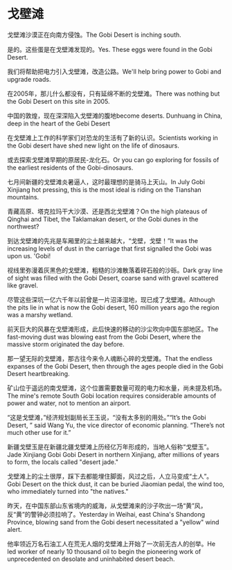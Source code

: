 # 戈壁滩

<p><span class="chinese">戈壁滩沙漠正在向南方侵蚀。</span><span class="english">The Gobi Desert is inching south.</span></p>

<p><span class="chinese">是的。这些蛋是在戈壁滩发现的。</span><span class="english">Yes. These eggs were found in the Gobi Desert.</span></p>

<p><span class="chinese">我们将帮助把电力引入戈壁滩，改造公路。</span><span class="english">We'll help bring power to Gobi and upgrade roads.</span></p>

<p><span class="chinese">在2005年，那儿什么都没有，只有延绵不断的戈壁滩。</span><span class="english">There was nothing but the Gobi Desert on this site in 2005.</span></p>

<p><span class="chinese">中国的敦煌，现在深深陷入戈壁滩的腹地</span><span class="english">become deserts. Dunhuang in China, deep in the heart of the Gebi Desert</span></p>

<p><span class="chinese">在戈壁滩上工作的科学家们对恐龙的生活有了新的认识。</span><span class="english">Scientists working in the Gobi desert have shed new light on the life of dinosaurs.</span></p>

<p><span class="chinese">或去探索戈壁滩早期的原居民-龙化石。</span><span class="english">Or you can go exploring for fossils of the earliest residents of the Gobi-dinosaurs.</span></p>

<p><span class="chinese">七月间新疆的戈壁滩炎暑逼人，这时最理想的是骑马上天山。</span><span class="english">In July Gobi Xinjiang hot pressing, this is the most ideal is riding on the Tianshan mountains.</span></p>

<p><span class="chinese">青藏高原、塔克拉玛干大沙漠、还是西北戈壁滩？</span><span class="english">On the high plateaus of Qinghai and Tibet, the Taklamakan desert, or the Gobi dunes in the northwest?</span></p>

<p><span class="chinese">到达戈壁滩的先兆是车厢里的尘土越来越大，“戈壁，戈壁！”</span><span class="english">It was the increasing levels of dust in the carriage that first signalled the Gobi was upon us. 'Gobi!</span></p>

<p><span class="chinese">视线里弥漫着灰黑色的戈壁滩，粗糙的沙滩散落着碎石般的沙砾。</span><span class="english">Dark gray line of sight was filled with the Gobi Desert, coarse sand with gravel scattered like gravel.</span></p>

<p><span class="chinese">尽管这些深坑一亿六千年以前曾是一片沼泽湿地，现已成了戈壁滩。</span><span class="english">Although the pits lie in what is now the Gobi desert, 160 million years ago the region was a marshy wetland.</span></p>

<p><span class="chinese">前天巨大的风暴在戈壁滩形成，此后快速的移动的沙尘吹向中国东部地区。</span><span class="english">The fast-moving dust was blowing east from the Gobi Desert, where the massive storm originated the day before.</span></p>

<p><span class="chinese">那一望无际的戈壁滩，那古往今来令人魂断心碎的戈壁滩。</span><span class="english">That the endless expanses of the Gobi Desert, then through the ages people died in the Gobi Desert heartbreaking.</span></p>

<p><span class="chinese">矿山位于遥远的南戈壁滩，这个位置需要数量可观的电力和水量，尚未提及机场。</span><span class="english">The mine's remote South Gobi location requires considerable amounts of power and water, not to mention an airport.</span></p>

<p><span class="chinese">“这是戈壁滩，”经济规划副局长王玉说，“没有太多别的用处。”</span><span class="english">“It’s the Gobi Desert, ” said Wang Yu, the vice director of economic planning. “There’s not much other use for it.”</span></p>

<p><span class="chinese">新疆戈壁玉是在新疆北疆戈壁滩上历经亿万年形成的，当地人俗称“戈壁玉”。</span><span class="english">Jade Xinjiang Gobi Gobi Desert in northern Xinjiang, after millions of years to form, the locals called "desert jade."</span></p>

<p><span class="chinese">戈壁滩上的尘土很厚，踩下去都能埋住脚面，风过之后，人立马变成“土人”。</span><span class="english">Gobi Desert on the thick dust, it can be buried Jiaomian pedal, the wind too, who immediately turned into "the natives."</span></p>

<p><span class="chinese">昨天，在中国东部山东省境内的威海，从戈壁滩来的沙子吹出一场“黄”风，反“黄”的警钟必须拉响了。</span><span class="english">Yesterday in Weihai, east China's Shandong Province, blowing sand from the Gobi desert necessitated a "yellow" wind alert.</span></p>

<p><span class="chinese">他率领近万名石油工人在荒无人烟的戈壁滩上开始了一次前无古人的创举。</span><span class="english">He led worker of nearly 10 thousand oil to begin the pioneering work of unprecedented on desolate and uninhabited desert beach.</span></p>

